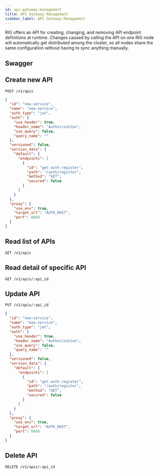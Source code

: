 ```yaml
---
id: api-gateway-management
title: API Gateway Management
sidebar_label: API Gateway Management
---
```


RIG offers an API for creating, changing, and removing API endpoint definitions at runtime.
Changes caused by calling the API on one RIG node will automatically get distributed among the
cluster, so all nodes share the same configuration without having to sync anything manually.

## Swagger

## Create new API

`POST /v1/apis`

```json
{
  "id": "new-service",
  "name": "new-service",
  "auth_type": "jwt",
  "auth": {
    "use_header": true,
    "header_name": "Authorization",
    "use_query": false,
    "query_name": ""
  },
  "versioned": false,
  "version_data": {
    "default": {
      "endpoints": [
        {
          "id": "get-auth-register",
          "path": "/auth/register",
          "method": "GET",
          "secured": false
        }
      ]
    }
  },
  "proxy": {
    "use_env": true,
    "target_url": "AUTH_HOST",
    "port": 6666
  }
}
```

## Read list of APIs

`GET /v1/apis`

## Read detail of specific API

`GET /v1/apis/:api_id`

## Update API

`PUT /v1/apis/:api_id`

```json
{
  "id": "new-service",
  "name": "new-service",
  "auth_type": "jwt",
  "auth": {
    "use_header": true,
    "header_name": "Authorization",
    "use_query": false,
    "query_name": ""
  },
  "versioned": false,
  "version_data": {
    "default": {
      "endpoints": [
        {
          "id": "get-auth-register",
          "path": "/auth/register",
          "method": "GET",
          "secured": false
        }
      ]
    }
  },
  "proxy": {
    "use_env": true,
    "target_url": "AUTH_HOST",
    "port": 6666
  }
}
```

## Delete API

`DELETE /v1/apis/:api_id`

